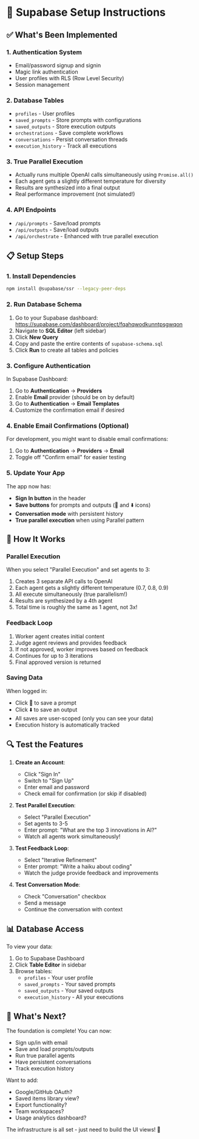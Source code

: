 # 🚀 Supabase Setup Instructions

## ✅ What's Been Implemented

### 1. **Authentication System**
- Email/password signup and signin
- Magic link authentication
- User profiles with RLS (Row Level Security)
- Session management

### 2. **Database Tables**
- `profiles` - User profiles
- `saved_prompts` - Store prompts with configurations
- `saved_outputs` - Store execution outputs
- `orchestrations` - Save complete workflows
- `conversations` - Persist conversation threads
- `execution_history` - Track all executions

### 3. **True Parallel Execution**
- Actually runs multiple OpenAI calls simultaneously using `Promise.all()`
- Each agent gets a slightly different temperature for diversity
- Results are synthesized into a final output
- Real performance improvement (not simulated!)

### 4. **API Endpoints**
- `/api/prompts` - Save/load prompts
- `/api/outputs` - Save/load outputs
- `/api/orchestrate` - Enhanced with true parallel execution

## 📋 Setup Steps

### 1. **Install Dependencies**
```bash
npm install @supabase/ssr --legacy-peer-deps
```

### 2. **Run Database Schema**

1. Go to your Supabase dashboard: https://supabase.com/dashboard/project/fqahqwodkunntpsgwqon
2. Navigate to **SQL Editor** (left sidebar)
3. Click **New Query**
4. Copy and paste the entire contents of `supabase-schema.sql`
5. Click **Run** to create all tables and policies

### 3. **Configure Authentication**

In Supabase Dashboard:
1. Go to **Authentication** → **Providers**
2. Enable **Email** provider (should be on by default)
3. Go to **Authentication** → **Email Templates**
4. Customize the confirmation email if desired

### 4. **Enable Email Confirmations (Optional)**

For development, you might want to disable email confirmations:
1. Go to **Authentication** → **Providers** → **Email**
2. Toggle off "Confirm email" for easier testing

### 5. **Update Your App**

The app now has:
- **Sign In button** in the header
- **Save buttons** for prompts and outputs (💾 and ⬇️ icons)
- **Conversation mode** with persistent history
- **True parallel execution** when using Parallel pattern

## 🎯 How It Works

### **Parallel Execution**
When you select "Parallel Execution" and set agents to 3:
1. Creates 3 separate API calls to OpenAI
2. Each agent gets a slightly different temperature (0.7, 0.8, 0.9)
3. All execute simultaneously (true parallelism!)
4. Results are synthesized by a 4th agent
5. Total time is roughly the same as 1 agent, not 3x!

### **Feedback Loop**
1. Worker agent creates initial content
2. Judge agent reviews and provides feedback
3. If not approved, worker improves based on feedback
4. Continues for up to 3 iterations
5. Final approved version is returned

### **Saving Data**
When logged in:
- Click 💾 to save a prompt
- Click ⬇️ to save an output
- All saves are user-scoped (only you can see your data)
- Execution history is automatically tracked

## 🔍 Test the Features

1. **Create an Account**:
   - Click "Sign In"
   - Switch to "Sign Up"
   - Enter email and password
   - Check email for confirmation (or skip if disabled)

2. **Test Parallel Execution**:
   - Select "Parallel Execution"
   - Set agents to 3-5
   - Enter prompt: "What are the top 3 innovations in AI?"
   - Watch all agents work simultaneously!

3. **Test Feedback Loop**:
   - Select "Iterative Refinement"
   - Enter prompt: "Write a haiku about coding"
   - Watch the judge provide feedback and improvements

4. **Test Conversation Mode**:
   - Check "Conversation" checkbox
   - Send a message
   - Continue the conversation with context

## 📊 Database Access

To view your data:
1. Go to Supabase Dashboard
2. Click **Table Editor** in sidebar
3. Browse tables:
   - `profiles` - Your user profile
   - `saved_prompts` - Your saved prompts
   - `saved_outputs` - Your saved outputs
   - `execution_history` - All your executions

## 🎨 What's Next?

The foundation is complete! You can now:
- Sign up/in with email
- Save and load prompts/outputs
- Run true parallel agents
- Have persistent conversations
- Track execution history

Want to add:
- Google/GitHub OAuth?
- Saved items library view?
- Export functionality?
- Team workspaces?
- Usage analytics dashboard?

The infrastructure is all set - just need to build the UI views! 🚀